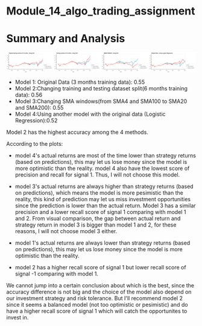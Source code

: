 # Module_14_algo_trading_assignment

# Summary and Analysis

<img src="./Starter_Code/plot.png" title="plot.png" />

- Model 1: Original Data (3 months training data): 0.55
- Model 2:Changing training and testing dataset split(6 months training data): 0.56
- Model 3:Changing SMA windows(from SMA4 and SMA100 to SMA20 and SMA200): 0.55
- Model 4:Using another model with the original data (Logistic Regression):0.52


Model 2 has the highest accuracy among the 4 methods.

According to the plots:

- model 4's  actual returns are most of the time lower than strategy returns (based on predictions), this may let us lose money since the model is more optimistic than the reality. model 4 also have the lowest score of precision and recall for signal 1. Thus, I will not choose this model.

- model 3's actual returns are always higher than strategy returns (based on predictions), which means the model is more pesimistic than the reality, this kind of prediction may let us miss investment opportunities since the prediction is lower than the actual return. Model 3 has a similar precision and a lower recall score of signal 1 comparing with model 1 and 2. From visual comparison, the gap between actual return and strategy return in model 3 is bigger than model 1 and 2, for these reasons, I will not choose model 3 either.

- model 1's  actual returns are always lower than strategy returns (based on predictions), this may let us lose money since the model is more optimistic than the reality.

- model 2 has a higher recall score of signal 1 but lower recall score of signal -1 comparing with model 1.


We cannot jump into a certain conclusion about which is the best, since the accuracy difference is not big and the choice of the model also depend on our investment strategy and risk tolerance. But I'll recommend model 2 since it seems a balanced model (not too optimistic or pesimistic) and do have a higher recall score of signal 1 which will catch the opportunites to invest in.





